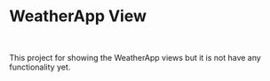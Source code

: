 <h1>WeatherApp View </h1>
</br>
</hr>
<p>This project for showing the WeatherApp views but it is not have any functionality yet.</p>
